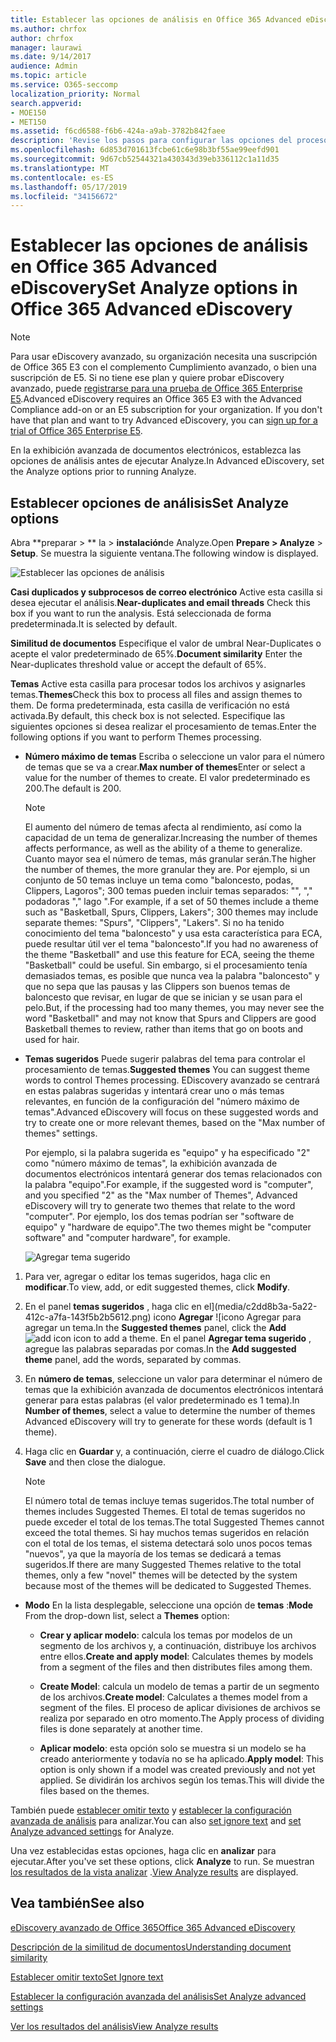 ```yaml
---
title: Establecer las opciones de análisis en Office 365 Advanced eDiscovery
ms.author: chrfox
author: chrfox
manager: laurawi
ms.date: 9/14/2017
audience: Admin
ms.topic: article
ms.service: O365-seccomp
localization_priority: Normal
search.appverid:
- MOE150
- MET150
ms.assetid: f6cd6588-f6b6-424a-a9ab-3782b842faee
description: 'Revise los pasos para configurar las opciones del proceso analizar en la exhibición avanzada de documentos electrónicos de Office 365, incluidos los subduplicados, los subprocesos de correo electrónico y los temas.  '
ms.openlocfilehash: 6d853d701613fcbe61c6e98b3bf55ae99eefd901
ms.sourcegitcommit: 9d67cb52544321a430343d39eb336112c1a11d35
ms.translationtype: MT
ms.contentlocale: es-ES
ms.lasthandoff: 05/17/2019
ms.locfileid: "34156672"
---
```

# <a name="set-analyze-options-in-office-365-advanced-ediscovery"></a><span data-ttu-id="b18b4-103">Establecer las opciones de análisis en Office 365 Advanced eDiscovery</span><span class="sxs-lookup"><span data-stu-id="b18b4-103">Set Analyze options in Office 365 Advanced eDiscovery</span></span>

> [!NOTE]
> <span data-ttu-id="b18b4-p101">Para usar eDiscovery avanzado, su organización necesita una suscripción de Office 365 E3 con el complemento Cumplimiento avanzado, o bien una suscripción de E5. Si no tiene ese plan y quiere probar eDiscovery avanzado, puede [registrarse para una prueba de Office 365 Enterprise E5](https://go.microsoft.com/fwlink/p/?LinkID=698279).</span><span class="sxs-lookup"><span data-stu-id="b18b4-p101">Advanced eDiscovery requires an Office 365 E3 with the Advanced Compliance add-on or an E5 subscription for your organization. If you don't have that plan and want to try Advanced eDiscovery, you can [sign up for a trial of Office 365 Enterprise E5](https://go.microsoft.com/fwlink/p/?LinkID=698279).</span></span> 
  
<span data-ttu-id="b18b4-106">En la exhibición avanzada de documentos electrónicos, establezca las opciones de análisis antes de ejecutar Analyze.</span><span class="sxs-lookup"><span data-stu-id="b18b4-106">In Advanced eDiscovery, set the Analyze options prior to running Analyze.</span></span>
  
## <a name="set-analyze-options"></a><span data-ttu-id="b18b4-107">Establecer opciones de análisis</span><span class="sxs-lookup"><span data-stu-id="b18b4-107">Set Analyze options</span></span>

<span data-ttu-id="b18b4-108">Abra \*\*preparar \> \*\* la \> **instalación**de Analyze.</span><span class="sxs-lookup"><span data-stu-id="b18b4-108">Open **Prepare \> Analyze** \> **Setup**.</span></span> <span data-ttu-id="b18b4-109">Se muestra la siguiente ventana.</span><span class="sxs-lookup"><span data-stu-id="b18b4-109">The following window is displayed.</span></span>
  
![Establecer las opciones de análisis](media/c3ec7a92-8484-4812-b98c-aa3eb740e5b7.png)
  
 <span data-ttu-id="b18b4-111">**Casi duplicados y subprocesos de correo electrónico** Active esta casilla si desea ejecutar el análisis.</span><span class="sxs-lookup"><span data-stu-id="b18b4-111">**Near-duplicates and email threads** Check this box if you want to run the analysis.</span></span> <span data-ttu-id="b18b4-112">Está seleccionada de forma predeterminada.</span><span class="sxs-lookup"><span data-stu-id="b18b4-112">It is selected by default.</span></span> 
  
 <span data-ttu-id="b18b4-113">**Similitud de documentos** Especifique el valor de umbral Near-Duplicates o acepte el valor predeterminado de 65%.</span><span class="sxs-lookup"><span data-stu-id="b18b4-113">**Document similarity** Enter the Near-duplicates threshold value or accept the default of 65%.</span></span> 
  
 <span data-ttu-id="b18b4-114">**Temas** Active esta casilla para procesar todos los archivos y asignarles temas.</span><span class="sxs-lookup"><span data-stu-id="b18b4-114">**Themes**Check this box to process all files and assign themes to them.</span></span> <span data-ttu-id="b18b4-115">De forma predeterminada, esta casilla de verificación no está activada.</span><span class="sxs-lookup"><span data-stu-id="b18b4-115">By default, this check box is not selected.</span></span> <span data-ttu-id="b18b4-116">Especifique las siguientes opciones si desea realizar el procesamiento de temas.</span><span class="sxs-lookup"><span data-stu-id="b18b4-116">Enter the following options if you want to perform Themes processing.</span></span>
  
- <span data-ttu-id="b18b4-117">**Número máximo de temas** Escriba o seleccione un valor para el número de temas que se va a crear.</span><span class="sxs-lookup"><span data-stu-id="b18b4-117">**Max number of themes**Enter or select a value for the number of themes to create.</span></span> <span data-ttu-id="b18b4-118">El valor predeterminado es 200.</span><span class="sxs-lookup"><span data-stu-id="b18b4-118">The default is 200.</span></span> 
    
    > [!NOTE]
    > <span data-ttu-id="b18b4-119">El aumento del número de temas afecta al rendimiento, así como la capacidad de un tema de generalizar.</span><span class="sxs-lookup"><span data-stu-id="b18b4-119">Increasing the number of themes affects performance, as well as the ability of a theme to generalize.</span></span> <span data-ttu-id="b18b4-120">Cuanto mayor sea el número de temas, más granular serán.</span><span class="sxs-lookup"><span data-stu-id="b18b4-120">The higher the number of themes, the more granular they are.</span></span> <span data-ttu-id="b18b4-121">Por ejemplo, si un conjunto de 50 temas incluye un tema como "baloncesto, podas, Clippers, Lagoros"; 300 temas pueden incluir temas separados: "", "," podadoras "," lago ".</span><span class="sxs-lookup"><span data-stu-id="b18b4-121">For example, if a set of 50 themes include a theme such as "Basketball, Spurs, Clippers, Lakers"; 300 themes may include separate themes: "Spurs", "Clippers", "Lakers".</span></span> <span data-ttu-id="b18b4-122">Si no ha tenido conocimiento del tema "baloncesto" y usa esta característica para ECA, puede resultar útil ver el tema "baloncesto".</span><span class="sxs-lookup"><span data-stu-id="b18b4-122">If you had no awareness of the theme "Basketball" and use this feature for ECA, seeing the theme "Basketball" could be useful.</span></span> <span data-ttu-id="b18b4-123">Sin embargo, si el procesamiento tenía demasiados temas, es posible que nunca vea la palabra "baloncesto" y que no sepa que las pausas y las Clippers son buenos temas de baloncesto que revisar, en lugar de que se inician y se usan para el pelo.</span><span class="sxs-lookup"><span data-stu-id="b18b4-123">But, if the processing had too many themes, you may never see the word "Basketball" and may not know that Spurs and Clippers are good Basketball themes to review, rather than items that go on boots and used for hair.</span></span> 
  
- <span data-ttu-id="b18b4-124">**Temas sugeridos** Puede sugerir palabras del tema para controlar el procesamiento de temas.</span><span class="sxs-lookup"><span data-stu-id="b18b4-124">**Suggested themes** You can suggest theme words to control Themes processing.</span></span> <span data-ttu-id="b18b4-125">EDiscovery avanzado se centrará en estas palabras sugeridas y intentará crear uno o más temas relevantes, en función de la configuración del "número máximo de temas".</span><span class="sxs-lookup"><span data-stu-id="b18b4-125">Advanced eDiscovery will focus on these suggested words and try to create one or more relevant themes, based on the "Max number of themes" settings.</span></span> 
    
    <span data-ttu-id="b18b4-126">Por ejemplo, si la palabra sugerida es "equipo" y ha especificado "2" como "número máximo de temas", la exhibición avanzada de documentos electrónicos intentará generar dos temas relacionados con la palabra "equipo".</span><span class="sxs-lookup"><span data-stu-id="b18b4-126">For example, if the suggested word is "computer", and you specified "2" as the "Max number of Themes", Advanced eDiscovery will try to generate two themes that relate to the word "computer".</span></span> <span data-ttu-id="b18b4-127">Por ejemplo, los dos temas podrían ser "software de equipo" y "hardware de equipo".</span><span class="sxs-lookup"><span data-stu-id="b18b4-127">The two themes might be "computer software" and "computer hardware", for example.</span></span> 
    
    ![Agregar tema sugerido](media/06e9ffd3-a76c-423b-b450-9e465eb9a02f.png)
  
1. <span data-ttu-id="b18b4-129">Para ver, agregar o editar los temas sugeridos, haga clic en **modificar**.</span><span class="sxs-lookup"><span data-stu-id="b18b4-129">To view, add, or edit suggested themes, click **Modify**.</span></span>
    
2. <span data-ttu-id="b18b4-130">En el panel **temas sugeridos** , haga clic en el](media/c2dd8b3a-5a22-412c-a7fa-143f5b2b5612.png) icono **Agregar** ![icono Agregar para agregar un tema.</span><span class="sxs-lookup"><span data-stu-id="b18b4-130">In the **Suggested themes** panel, click the **Add** ![add icon](media/c2dd8b3a-5a22-412c-a7fa-143f5b2b5612.png) icon to add a theme.</span></span> <span data-ttu-id="b18b4-131">En el panel **Agregar tema sugerido** , agregue las palabras separadas por comas.</span><span class="sxs-lookup"><span data-stu-id="b18b4-131">In the **Add suggested theme** panel, add the words, separated by commas.</span></span> 
    
3. <span data-ttu-id="b18b4-132">En **número de temas**, seleccione un valor para determinar el número de temas que la exhibición avanzada de documentos electrónicos intentará generar para estas palabras (el valor predeterminado es 1 tema).</span><span class="sxs-lookup"><span data-stu-id="b18b4-132">In **Number of themes**, select a value to determine the number of themes Advanced eDiscovery will try to generate for these words (default is 1 theme).</span></span>
    
4. <span data-ttu-id="b18b4-133">Haga clic en **Guardar** y, a continuación, cierre el cuadro de diálogo.</span><span class="sxs-lookup"><span data-stu-id="b18b4-133">Click **Save** and then close the dialogue.</span></span> 
    
    > [!NOTE]
    > <span data-ttu-id="b18b4-134">El número total de temas incluye temas sugeridos.</span><span class="sxs-lookup"><span data-stu-id="b18b4-134">The total number of themes includes Suggested Themes.</span></span> <span data-ttu-id="b18b4-135">El total de temas sugeridos no puede exceder el total de los temas.</span><span class="sxs-lookup"><span data-stu-id="b18b4-135">The total Suggested Themes cannot exceed the total themes.</span></span> <span data-ttu-id="b18b4-136">Si hay muchos temas sugeridos en relación con el total de los temas, el sistema detectará solo unos pocos temas "nuevos", ya que la mayoría de los temas se dedicará a temas sugeridos.</span><span class="sxs-lookup"><span data-stu-id="b18b4-136">If there are many Suggested Themes relative to the total themes, only a few "novel" themes will be detected by the system because most of the themes will be dedicated to Suggested Themes.</span></span> 
  
- <span data-ttu-id="b18b4-137">**Modo** En la lista desplegable, seleccione una opción de **temas** :</span><span class="sxs-lookup"><span data-stu-id="b18b4-137">**Mode** From the drop-down list, select a **Themes** option:</span></span> 
    
  - <span data-ttu-id="b18b4-138">**Crear y aplicar modelo**: calcula los temas por modelos de un segmento de los archivos y, a continuación, distribuye los archivos entre ellos.</span><span class="sxs-lookup"><span data-stu-id="b18b4-138">**Create and apply model**: Calculates themes by models from a segment of the files and then distributes files among them.</span></span>
    
  - <span data-ttu-id="b18b4-139">**Create Model**: calcula un modelo de temas a partir de un segmento de los archivos.</span><span class="sxs-lookup"><span data-stu-id="b18b4-139">**Create model**: Calculates a themes model from a segment of the files.</span></span> <span data-ttu-id="b18b4-140">El proceso de aplicar divisiones de archivos se realiza por separado en otro momento.</span><span class="sxs-lookup"><span data-stu-id="b18b4-140">The Apply process of dividing files is done separately at another time.</span></span>
    
  - <span data-ttu-id="b18b4-141">**Aplicar modelo**: esta opción solo se muestra si un modelo se ha creado anteriormente y todavía no se ha aplicado.</span><span class="sxs-lookup"><span data-stu-id="b18b4-141">**Apply model**: This option is only shown if a model was created previously and not yet applied.</span></span> <span data-ttu-id="b18b4-142">Se dividirán los archivos según los temas.</span><span class="sxs-lookup"><span data-stu-id="b18b4-142">This will divide the files based on the themes.</span></span>
    
<span data-ttu-id="b18b4-143">También puede [establecer omitir texto](set-ignore-text-in-advanced-ediscovery.md) y [establecer la configuración avanzada de análisis](set-analyze-advanced-settings-in-advanced-ediscovery.md) para analizar.</span><span class="sxs-lookup"><span data-stu-id="b18b4-143">You can also [set ignore text](set-ignore-text-in-advanced-ediscovery.md) and [set Analyze advanced settings](set-analyze-advanced-settings-in-advanced-ediscovery.md) for Analyze.</span></span> 
  
<span data-ttu-id="b18b4-144">Una vez establecidas estas opciones, haga clic en **analizar** para ejecutar.</span><span class="sxs-lookup"><span data-stu-id="b18b4-144">After you've set these options, click **Analyze** to run.</span></span> <span data-ttu-id="b18b4-145">Se muestran [los resultados de la vista analizar](view-analyze-results-in-advanced-ediscovery.md) .</span><span class="sxs-lookup"><span data-stu-id="b18b4-145">[View Analyze results](view-analyze-results-in-advanced-ediscovery.md) are displayed.</span></span> 
  
## <a name="see-also"></a><span data-ttu-id="b18b4-146">Vea también</span><span class="sxs-lookup"><span data-stu-id="b18b4-146">See also</span></span>

[<span data-ttu-id="b18b4-147">eDiscovery avanzado de Office 365</span><span class="sxs-lookup"><span data-stu-id="b18b4-147">Office 365 Advanced eDiscovery</span></span>](office-365-advanced-ediscovery.md)
  
[<span data-ttu-id="b18b4-148">Descripción de la similitud de documentos</span><span class="sxs-lookup"><span data-stu-id="b18b4-148">Understanding document similarity</span></span>](understand-document-similarity-in-advanced-ediscovery.md)
  
[<span data-ttu-id="b18b4-149">Establecer omitir texto</span><span class="sxs-lookup"><span data-stu-id="b18b4-149">Set Ignore text </span></span>](set-ignore-text-in-advanced-ediscovery.md)
  
[<span data-ttu-id="b18b4-150">Establecer la configuración avanzada del análisis</span><span class="sxs-lookup"><span data-stu-id="b18b4-150">Set Analyze advanced settings</span></span>](set-analyze-advanced-settings-in-advanced-ediscovery.md)
  
[<span data-ttu-id="b18b4-151">Ver los resultados del análisis</span><span class="sxs-lookup"><span data-stu-id="b18b4-151">View Analyze results</span></span>](view-analyze-results-in-advanced-ediscovery.md)


